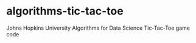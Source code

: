 # algorithms-tic-tac-toe
Johns Hopkins University Algorithms for Data Science Tic-Tac-Toe game code
